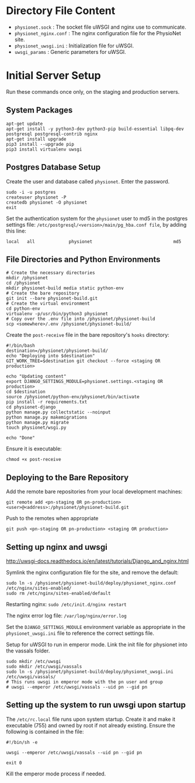 # Directory File Content

- `physionet.sock` : The socket file uWSGI and nginx use to communicate.
- `physionet_nginx.conf` : The nginx configuration file for the PhysioNet site.
- `physionet_uwsgi.ini` : Initialization file for uWSGI.
- `uwsgi_params` : Generic parameters for uWSGI.

# Initial Server Setup

Run these commands once only, on the staging and production servers.

## System Packages

```
apt-get update
apt-get install -y python3-dev python3-pip build-essential libpq-dev postgresql postgresql-contrib nginx
apt-get install upgrade
pip3 install --upgrade pip
pip3 install virtualenv uwsgi
```

## Postgres Database Setup

Create the user and database called `physionet`. Enter the password.

```
sudo -i -u postgres
createuser physionet -P
createdb physionet -O physionet
exit
```

Set the authentication system for the `physionet` user to md5 in the postgres
settings file: `/etc/postgresql/<version>/main/pg_hba.conf file`, by adding this line:

`local   all             physionet                               md5 `

## File Directories and Python Environments

```
# Create the necessary directories
mkdir /physionet
cd /physionet
mkdir physionet-build media static python-env
# Create the bare repository
git init --bare physionet-build.git
# Create the virtual environment
cd python-env
virtualenv -p/usr/bin/python3 physionet
# Copy over the .env file into /physionet/physionet-build
scp <somewhere>/.env /physionet/physionet-build/
```

Create the `post-receive` file in the bare repository's `hooks` directory:

```
#!/bin/bash
destination=/physionet/physionet-build/
echo "Deploying into $destination"
GIT_WORK_TREE=$destination git checkout --force <staging OR production>

echo "Updating content"
export DJANGO_SETTINGS_MODULE=physionet.settings.<staging OR production>
cd $destination
source /physionet/python-env/physionet/bin/activate
pip install -r requirements.txt
cd physionet-django
python manage.py collectstatic --noinput
python manage.py makemigrations
python manage.py migrate
touch physionet/wsgi.py

echo "Done"

```

Ensure it is executable:

`chmod +x post-receive`

## Deploying to the Bare Repository

Add the remote bare repositories from your local development machines:

`git remote add <pn-staging OR pn-production> <user>@<address>:/physionet/physionet-build.git`

Push to the remotes when appropriate

`git push <pn-staging OR pn-production> <staging OR production>`

## Setting up nginx and uwsgi

http://uwsgi-docs.readthedocs.io/en/latest/tutorials/Django_and_nginx.html

Symlink the nginx configuration file for the site, and remove the default:

```
sudo ln -s /physionet/physionet-build/deploy/physionet_nginx.conf /etc/nginx/sites-enabled/
sudo rm /etc/nginx/sites-enabled/default
```

Restarting nginx: `sudo /etc/init.d/nginx restart`

The nginx error log file: `/var/log/nginx/error.log`

Set the `DJANGO_SETTINGS_MODULE` environment variable as appropriate in the
`physionet_uwsgi.ini` file to reference the correct settings file.

Setup for uWSGI to run in emperor mode. Link the init file for physionet into the vassals folder.
```
sudo mkdir /etc/uwsgi
sudo mkdir /etc/uwsgi/vassals
sudo ln -s /physionet/physionet-build/deploy/physionet_uwsgi.ini /etc/uwsgi/vassals/
# This runs uwsgi in emperor mode with the pn user and group
# uwsgi --emperor /etc/uwsgi/vassals --uid pn --gid pn
```

## Setting up the system to run uwsgi upon startup

The `/etc/rc.local` file runs upon system startup. Create it and make it executable
(755) and owned by root if not already existing. Ensure the following is contained
in the file:
```
#!/bin/sh -e

uwsgi --emperor /etc/uwsgi/vassals --uid pn --gid pn

exit 0

```

Kill the emperor mode process if needed.
